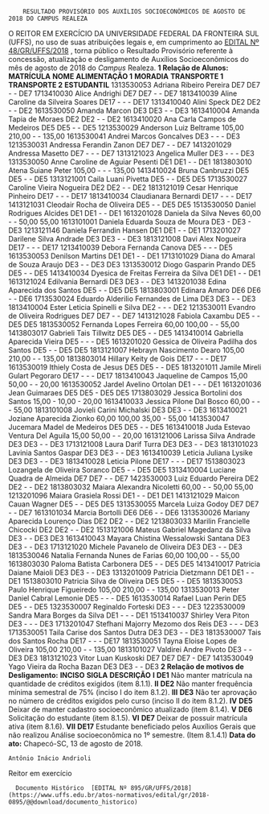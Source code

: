         RESULTADO PROVISÓRIO DOS AUXÍLIOS SOCIOECONÔMICOS DE AGOSTO DE 2018 DO CAMPUS REALEZA  

 O REITOR EM EXERCÍCIO DA UNIVERSIDADE FEDERAL DA FRONTEIRA SUL (UFFS), no uso de suas atribuições legais e, em cumprimento ao [EDITAL Nº 48/GR/UFFS/2018](https://www.uffs.edu.br/atos-normativos/edital/gr/2018-0048)  , torna público o Resultado Provisório referente à concessão, atualização e desligamento de Auxílios Socioeconômicos do mês de agosto de 2018 do *Campus* Realeza.      **1 Relação de Alunos:**       **MATRÍCULA**      **NOME**      **ALIMENTAÇÃO 1**      **MORADIA**      **TRANSPORTE 1**      **TRANSPORTE 2**      **ESTUDANTIL**       1313530053    Adriana Ribeiro Pereira    DE7    DE7    -    -    DE7      1713410030    Alice Andrighi    DE7    DE7    -    -    DE7      1813410039    Aline Caroline da Silveira Soares    DE17    -    -    -    DE17      1313410040    Alini Speck    DE2    DE2    -    -    DE2      1613530050    Amanda Marcon    DE3    DE3    -    -    DE3      1613410004    Amanda Tapia de Moraes    DE2    DE2    -    -    DE2      1613410020    Ana Carla Campos de Medeiros    DE5    DE5    -    -    DE5      1213530029    Anderson Luiz Beltrame    105,00    210,00    -    -    135,00      1613530041    Andrei Marcos Goncalves    DE3    -    -    -    DE3      1213530031    Andressa Ferandin Zanon    DE7    DE7    -    -    DE7      1413201029    Andressa Masetto    DE7    -    -    -    DE7      1313121023    Angelica Muller    DE3    -    -    -    DE3      1313530050    Anne Caroline de Aguiar Pesenti    DE1    DE1    -    -    DE1      1813803010    Atena Suiane Peter    105,00    -    -    -    135,00      1413410024    Bruna Canbruzzi    DE5    DE5    -    -    DE5      1313121001    Caila Luani Pivetta    DE5    -    -    DE5    DE5      1713530027    Caroline Vieira Nogueira    DE2    DE2    -    -    DE2      1813121019    Cesar Henrique Pinheiro    DE17    -    -    -    DE17      1813410034    Claudianara Bernardi    DE17    -    -    -    DE17      1413121031    Cleodair Rocha de Oliveira    DE5    -    -    DE5    DE5      1513530050    Daniel Rodrigues Alcides    DE1    DE1    -    -    DE1      1613201028    Daniela da Silva Neves    60,00    -    -    50,00    55,00      1613101001    Daniela Eduarda Souza de Moura    DE3    -    DE3    -    DE3      1213121146    Daniela Ferrandin Hansen    DE1    DE1    -    -    DE1      1713201027    Darilene Silva Andrade    DE3    DE3    -    -    DE3      1813121008    Davi Alex Nogueira    DE17    -    -    -    DE17      1213410039    Debora Fernanda Canova    DE5    -    -    -    DE5      1613530053    Denilson Martins    DE1    DE1    -    -    DE1      1713101029    Diana do Amaral de Souza Araujo    DE3    -    -    DE3    DE3      1313530012    Diogo Gasparin Prando    DE5    DE5    -    -    DE5      1413410034    Dyesica de Freitas Ferreira da Silva    DE1    DE1    -    -    DE1      1613121024    Edilvania Bernardi    DE3    DE3    -    -    DE3      1413201038    Edina Aparecida dos Santos    DE5    -    -    DE5    DE5      1813803001    Edinara Amaro    DE6    DE6    -    -    DE6      1713530024    Eduardo Alderilio Fernandes de Lima    DE3    DE3    -    -    DE3      1813410004    Ester Leticia Spinelli e Silva    DE2    -    -    -    DE2      1213530011    Evandro de Oliveira Rodrigues    DE7    DE7    -    -    DE7      1413121028    Fabiola Caxambu    DE5    -    -    DE5    DE5      1813530052    Fernanda Lopes Ferreira    60,00    100,00    -    -    55,00      1413803017    Gabrieli Tais Tillwitz    DE5    DE5    -    -    DE5      1413410014    Gabriella Aparecida Vieira    DE5    -    -    -    DE5      1613201020    Gessica de Oliveira Padilha dos Santos    DE5    -    -    DE5    DE5      1813121007    Hebrayn Nascimento Dearo    105,00    210,00    -    -    135,00      1813803014    Hillary Keity de Gois    DE17    -    -    -    DE17      1613530019    Ithiely Costa de Jesus    DE5    DE5    -    -    DE5      1813201011    Jamile Mireli Gulart Pegoraro    DE17    -    -    -    DE17      1813410043    Jaqueline de Campos    15,00    50,00    -    -    20,00      1613530052    Jardel Avelino Ortolan    DE1    -    -    -    DE1      1613201036    Jean Guimaraes    DE5    DE5    -    DE5    DE5      1713803029    Jessica Bortolini dos Santos    15,00    -    10,00    -    20,00      1613410033    Jessica Pilone Dal Bosco    60,00    -    -    -    55,00      1813101008    Jovieli Carini Michalski    DE3    DE3    -    -    DE3      1613410021    Joziane Aparecida Zionko    60,00    100,00    35,00    -    55,00      1413530047    Jucemara Madel de Medeiros    DE5    DE5    -    -    DE5      1613410018    Juda Estevao Ventura Del Aguila    15,00    50,00    -    -    20,00      1613121006    Larissa Silva Andrade    DE3    DE3    -    -    DE3      1713121008    Laura Darif Turra    DE3    DE3    -    -    DE3      1813101023    Lavinia Santos Gaspar    DE3    DE3    -    -    DE3      1613410039    Leticia Juliana Lysike    DE3    DE3    -    -    DE3      1813410028    Leticia Pilone    DE17    -    -    -    DE17      1513803023    Lozangela de Oliveira Soranco    DE5    -    -    DE5    DE5      1313410004    Luciane Quadra de Almeida    DE7    DE7    -    -    DE7      1423530003    Luiz Eduardo Pereira    DE2    DE2    -    -    DE2      1813803032    Maiara Alexandra Nicoletti    60,00    -    -    50,00    55,00      1213201096    Maiara Grasiela Rossi    DE1    -    -    DE1    DE1      1413121029    Maicon Cauan Wagner    DE5    -    -    DE5    DE5      1313530055    Marcela Luiza Godoy    DE7    DE7    -    -    DE7      1613101034    Marcia Bortolli    DE6    DE6    -    -    DE6      1313530026    Mariany Aparecida Lourenço Dias    DE2    DE2    -    -    DE2      1213803033    Marilin Francielle Chicocki    DE2    DE2    -    -    DE2      1513121006    Mateus Gabriel Magedanz da Silva    DE3    -    -    DE3    DE3      1613410043    Mayara Chistina Wessalowski Santana    DE3    DE3    -    -    DE3      1713121020    Michele Pavanelo de Oliveira    DE3    DE3    -    -    DE3      1813530046    Natalia Fernanda Nunes de Farias    60,00    100,00    -    -    55,00      1613803030    Paloma Batista Carbonera    DE5    -    -    DE5    DE5      1413410017    Patricia Daiane Maioli    DE3    DE3    -    -    DE3      1313201009    Patricia Dietzmann    DE1    DE1    -    -    DE1      1513803010    Patricia Silva de Oliveira    DE5    DE5    -    -    DE5      1813530053    Paulo Henrique Figueiredo    105,00    210,00    -    -    135,00      1313530013    Peter Daniel Cabral Lemonie    DE5    -    -    -    DE5      1613530014    Rafael Luan Perin    DE5    DE5    -    -    DE5      1323530007    Reginaldo Forteski    DE3    -    -    -    DE3      1223530009    Sandra Mara Borges da Silva    DE1    -    -    -    DE1      1513410037    Shirley Vera Piton    DE3    -    -    -    DE3      1713201047    Stefhani Majorry Mezomo dos Reis    DE3    -    -    -    DE3      1713530051    Taila Carise dos Santos Dutra    DE3    DE3    -    -    DE3      1813530007    Tais dos Santos Rocha    DE17    -    -    -    DE17      1813530051    Tayna Eloise Lopes de Oliveira    105,00    210,00    -    -    135,00      1813101027    Valdirei Andre Pivoto    DE3    -    -    DE3    DE3      1813121023    Vitor Luan Kuskoski    DE7    DE7    DE7    -    DE7      1413530049    Yago Vieira da Rocha Bazan    DE3    DE3    -    -    DE3         **2 Relação de motivos de Desligamento:**       **INCISO**      **SIGLA**      **DESCRIÇÃO**        **I**      **DE1**     Não manter matrícula na quantidade de créditos exigidos (item 8.1.1).       **II**      **DE2**     Não manter frequência mínima semestral de 75% (inciso I do item 8.1.2).       **III**      **DE3**     Não ter aprovação no número de créditos exigidos pelo curso (inciso II do item 8.1.2).       **IV**      **DE5**     Deixar de manter cadastro socioeconômico atualizado (item 8.1.4).       **V**      **DE6**     Solicitação do estudante (item 8.1.5).       **VI**      **DE7**     Deixar de possuir matrícula ativa (item 8.1.6).       **VII**      **DE17**     Estudante beneficiado pelos Auxílios Gerais que não realizou Análise socioeconômica no 1º semestre. (Item 8.1.4.1)           **Data do ato:** Chapecó-SC, 13 de agosto de 2018.   
 

    Antônio Inácio Andrioli   
 Reitor em exercício 

      Documento Histórico  [EDITAL Nº 895/GR/UFFS/2018](https://www.uffs.edu.br/atos-normativos/edital/gr/2018-0895/@@download/documento_historico)     
      